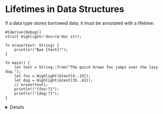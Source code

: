 # Lifetimes in Data Structures

If a data type stores borrowed data, it must be annotated with a lifetime:

```rust,editable
#[derive(Debug)]
struct Highlight<'doc>(&'doc str);

fn erase(text: String) {
    println!("Bye {text}!");
}

fn main() {
    let text = String::from("The quick brown fox jumps over the lazy dog.");
    let fox = Highlight(&text[4..19]);
    let dog = Highlight(&text[35..43]);
    // erase(text);
    println!("{fox:?}");
    println!("{dog:?}");
}
```

<details>

* `<'doc>`:  They spread around and infect the code.
  * Try not to have them. Unless it really need to reference data, because you cannot get rid of them. 
  * Restriction on the caller: first the reference must go out of scope, then then caller can go.
  * In this case you could instead use an owned "String".
    * Whether this is acceptable or not performance-wise depends on your use case.
* erase: take ownership of the string
* You cannot move out a variable if it is borrowed.   
* comment out the `println!` lines. The erase should work fine. 
</details>

